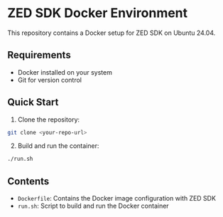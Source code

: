 # ZED SDK Docker Environment

This repository contains a Docker setup for ZED SDK on Ubuntu 24.04.

## Requirements

- Docker installed on your system
- Git for version control

## Quick Start

1. Clone the repository:
```bash
git clone <your-repo-url>
```

2. Build and run the container:
```bash
./run.sh
```

## Contents

- `Dockerfile`: Contains the Docker image configuration with ZED SDK
- `run.sh`: Script to build and run the Docker container 